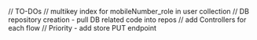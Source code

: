 // TO-DOs
// multikey index for mobileNumber_role in user collection
// DB repository creation - pull DB related code into repos
// add Controllers for each flow
// Priority - add store PUT endpoint